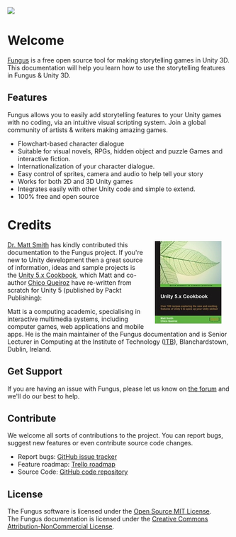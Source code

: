 [<img src="/images/logo_100.png">](http://fungusgames.com)

# Welcome

[Fungus](http://fungusgames.com) is a free open source tool for making storytelling games in Unity 3D. This documentation will help you learn how to use the storytelling features in Fungus & Unity 3D.

## Features
Fungus allows you to easily add storytelling features to your Unity games with no coding, via an intuitive visual scripting system. Join a global community of artists & writers making amazing games.

- Flowchart-based character dialogue
- Suitable for visual novels, RPGs, hidden object and puzzle Games and interactive fiction.
- Internationalization of your character dialogue.
- Easy control of sprites, camera and audio to help tell your story
- Works for both 2D and 3D Unity games
- Integrates easily with other Unity code and simple to extend.
- 100% free and open source

# Credits
<a target="_blank" href="https://www.packtpub.com/game-development/unity-5x-cookbook"><img hspace="20" style="float: right" src="./images/B03899_MockupCover_Cookbook.jpg"></a>
[Dr. Matt Smith] has kindly contributed this documentation to the Fungus project. If you're new to Unity development then a great source of information, ideas and sample projects is the [Unity 5.x Cookbook], which Matt and co-author [Chico Queiroz] have re-written from scratch for Unity 5 (published by Packt Publishing):

Matt is a computing academic, specialising in interactive multimedia systems, including computer games, web applications and mobile apps. He is the main maintainer of the Fungus documentation and is Senior Lecturer in Computing at the Institute of Technology ([ITB]), Blanchardstown, Dublin, Ireland.

## Get Support

If you are having an issue with Fungus, please let us know on [the forum](http://fungusgames.com/forum) and we'll do our best to help.

## Contribute

We welcome all sorts of contributions to the project. You can report bugs, suggest new features or even contribute source code changes.

- Report bugs: [GitHub issue tracker]
- Feature roadmap: [Trello roadmap]
- Source Code: [GitHub code repository]

## License

The Fungus software is licensed under the [Open Source MIT License].
<br>
The Fungus documentation is licensed under the [Creative Commons Attribution-NonCommercial License].

[FungusGames.com]: http://www.fungusgames.com
[Trello Roadmap]: https://trello.com/b/d2BRk7ov/fungus-development
[GitHub issue tracker]: https://github.com/FungusGames/Fungus/issues
[GitHub code repository]: https://github.com/FungusGames/Fungus
[chris@fungusgames.com]: chris@fungusgames.com
[Chris Gregan]: http://johnokane.github.io/PressKit/
[Dr. Matt Smith]: https://github.com/dr-matt-smith/
[Creative Commons Attribution-NonCommercial License]: https://creativecommons.org/licenses/by-nc/3.0/
[Open Source MIT License]: https://github.com/FungusGames/Fungus/blob/master/LICENSE
[Unity 5.x Cookbook]: https://www.packtpub.com/game-development/unity-5x-cookbook
[ITB]: http://www.itb.ie/

[matt book cover image]: ./images/B03899_MockupCover_Cookbook.jpg

[Chico Queiroz]: https://www.linkedin.com/in/chicoqueiroz
